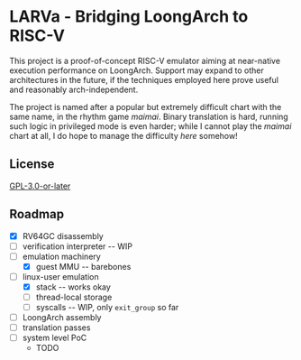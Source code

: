 # LARVa - Bridging LoongArch to RISC-V

This project is a proof-of-concept RISC-V emulator aiming at near-native
execution performance on LoongArch.
Support may expand to other architectures in the future, if the techniques
employed here prove useful and reasonably arch-independent.

The project is named after a popular but extremely difficult chart with the
same name, in the rhythm game *maimai*. Binary translation is hard, running such
logic in privileged mode is even harder; while I cannot play the *maimai*
chart at all, I do hope to manage the difficulty *here* somehow!

## License

[GPL-3.0-or-later](https://spdx.org/licenses/GPL-3.0-or-later.html)

## Roadmap

* [x] RV64GC disassembly
* [ ] verification interpreter -- WIP
* [ ] emulation machinery
    * [x] guest MMU -- barebones
* [ ] linux-user emulation
    * [x] stack -- works okay
    * [ ] thread-local storage
    * [ ] syscalls -- WIP, only `exit_group` so far
* [ ] LoongArch assembly
* [ ] translation passes
* [ ] system level PoC
    - TODO
